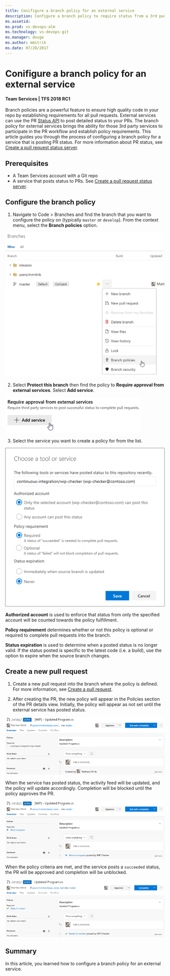 ```yaml
---
title: Conifigure a branch policy for an external service 
description: Configure a branch policy to require status from a 3rd party pull request status server
ms.assetid:
ms.prod: vs-devops-alm
ms.technology: vs-devops-git
ms.manager: douge
ms.author: mmitrik
ms.date: 07/28/2017
---
```


# Conifigure a branch policy for an external service 

#### Team Services | TFS 2018 RC1 

Branch policies are a powerful feature to ensure high quality code in your repo by establishing requirements for all pull requests.  External services can use the PR [Status API](https://go.microsoft.com/fwlink/?linkid=854107) to post detailed status to your PRs.  The branch policy for external services brings the ability for those 3rd party services to participate in the PR workflow and establish policy requirements.  This article guides you through the process of configuring a branch policy for a service that is posting PR status.  For more information about PR status, see [Create a pull request status server](https://go.microsoft.com/fwlink/?linkid=854108).

## Prerequisites

* A Team Services account with a Git repo
* A service that posts status to PRs.  See [Create a pull request status server](https://go.microsoft.com/fwlink/?linkid=854108).

## Configure the branch policy 

1. Navigate to Code > Branches and find the branch that you want to configure the policy on (typically `master` or `develop`).  From the context menu, select the **Branch policies** option.

![Select Branch policies from the context menu](../_img/pr-status-policy/branches.png)

2. Select **Protect this branch** then find the policy to **Require approval from external services**.  Select **Add service**.

![Select the Add service button](../_img/pr-status-policy/add-service.png)

3. Select the service you want to create a policy for from the list.

![Select the policy from the list](../_img/pr-status-policy/choose-service.png)

  **Authorized account** is used to enforce that status from only the specified account will be counted towards the policy fulfillment.  

  **Policy requirement** determines whether or not this policy is optional or required to complete pull requests into the branch.  

  **Status expiration** is used to determine when a posted status is no longer valid.  If the status posted is specific to the latest code (i.e. a build), use the option to expire when the source branch changes.  

## Create a new pull request

1. Create a new pull request into the branch where the policy is defined.  For more information, see [Create a pull request](https://review.docs.microsoft.com/en-us/vsts/git/tutorial/pullrequest).

2. After creating the PR, the new policy will appear in the Policies section of the PR details view.  Initially, the policy will appear as not set until the external service has posted status.  

![Policy status is visible in the Policies section](../_img/pr-status-policy/pr-policy-no-status.png)

  When the service has posted status, the activity feed will be updated, and the policy will update accordingly.  Completion will be blocked until the policy approves the PR.

![Policy status updates](../_img/pr-status-policy/pr-policy-status-set.png)

  When the policy criteria are met, and the service posts a `succeeded` status, the PR will be approved and completion will be unblocked.

![Policy status approved and completion unblocked](../_img/pr-status-policy/pr-policy-succeeded.png)

## Summary
In this article, you learned how to configure a branch policy for an external service.  